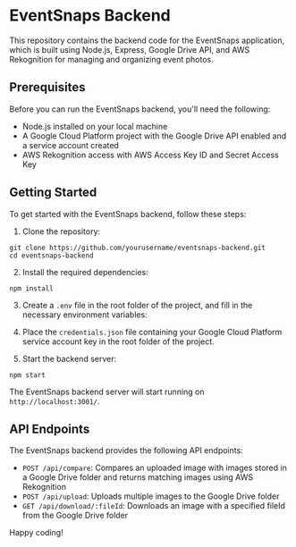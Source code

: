 # EventSnaps Backend

This repository contains the backend code for the EventSnaps application, which is built using Node.js, Express, Google Drive API, and AWS Rekognition for managing and organizing event photos.

## Prerequisites

Before you can run the EventSnaps backend, you'll need the following:

- Node.js installed on your local machine
- A Google Cloud Platform project with the Google Drive API enabled and a service account created
- AWS Rekognition access with AWS Access Key ID and Secret Access Key

## Getting Started

To get started with the EventSnaps backend, follow these steps:

1. Clone the repository:
```
git clone https://github.com/yourusername/eventsnaps-backend.git
cd eventsnaps-backend
```  
2. Install the required dependencies:
```
npm install
```
3. Create a `.env` file in the root folder of the project, and fill in the necessary environment variables:


4. Place the `credentials.json` file containing your Google Cloud Platform service account key in the root folder of the project.

5. Start the backend server:

```
npm start
```

The EventSnaps backend server will start running on `http://localhost:3001/`.

## API Endpoints

The EventSnaps backend provides the following API endpoints:

- `POST /api/compare`: Compares an uploaded image with images stored in a Google Drive folder and returns matching images using AWS Rekognition
- `POST /api/upload`: Uploads multiple images to the Google Drive folder
- `GET /api/download/:fileId`: Downloads an image with a specified fileId from the Google Drive folder



Happy coding!


